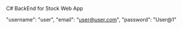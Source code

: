 C# BackEnd for Stock Web App


  "username": "user",
  "email": "user@user.com",
  "password": "User@1"

